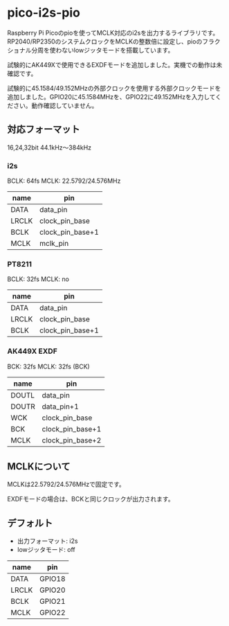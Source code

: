 # pico-i2s-pio
Raspberry Pi Picoのpioを使ってMCLK対応のi2sを出力するライブラリです。RP2040/RP2350のシステムクロックをMCLKの整数倍に設定し、pioのフラクショナル分周を使わないlowジッタモードを搭載しています。

試験的にAK449Xで使用できるEXDFモードを追加しました。実機での動作は未確認です。

試験的に45.1584/49.152MHzの外部クロックを使用する外部クロックモードを追加しました。GPIO20に45.1584MHzを、GPIO22に49.152MHzを入力してください。動作確認していません。

## 対応フォーマット
16,24,32bit 44.1kHz～384kHz
### i2s
BCLK: 64fs
MCLK: 22.5792/24.576MHz

|name|pin|
|----|---|
|DATA|data_pin|
|LRCLK|clock_pin_base|
|BCLK|clock_pin_base+1|
|MCLK|mclk_pin|

### PT8211
BCLK: 32fs
MCLK: no

|name|pin|
|----|---|
|DATA|data_pin|
|LRCLK|clock_pin_base|
|BCLK|clock_pin_base+1|

### AK449X EXDF
BCK: 32fs
MCLK: 32fs (BCK)

|name|pin|
|----|---|
|DOUTL|data_pin|
|DOUTR|data_pin+1|
|WCK|clock_pin_base|
|BCK|clock_pin_base+1|
|MCLK|clock_pin_base+2|

## MCLKについて
MCLKは22.5792/24.576MHzで固定です。

EXDFモードの場合は、BCKと同じクロックが出力されます。

## デフォルト
- 出力フォーマット: i2s
- lowジッタモード: off

|name|pin|
|----|---|
|DATA|GPIO18|
|LRCLK|GPIO20|
|BCLK|GPIO21|
|MCLK|GPIO22|
